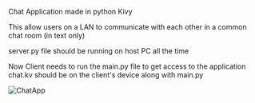 Chat Application made in python Kivy

This allow users on a LAN to communicate with each other in a common chat room (in text only)

server.py file should be running on host PC all the time

Now Client needs to run the main.py file to get access to the application
chat.kv should be on the client's device along with main.py

![ChatApp](https://user-images.githubusercontent.com/76532702/111197995-1d450680-85e5-11eb-87b2-eb2507010937.gif)
